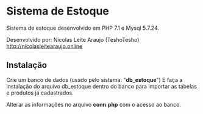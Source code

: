 # Sistema de Estoque
Sistema de estoque desenvolvido em PHP 7.1 e Mysql 5.7.24.

Desenvolvido por: Nicolas Leite Araujo (TeshoTesho)
http://nicolasleitearaujo.online

## Instalação
Crie um banco de dados (usado pelo sistema: "**db_estoque**")
E faça a instalação do arquivo db_estoque dentro do banco para importar as tabelas e produtos já cadastrados. 

Alterar as informações no arquivo **conn.php** com o acesso ao banco.
